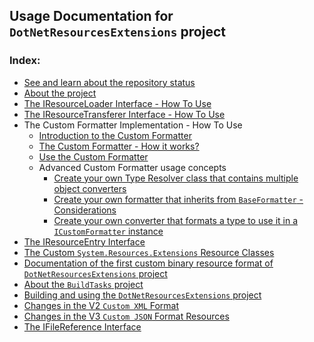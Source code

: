 ## Usage Documentation for `DotNetResourcesExtensions` project

### Index:

- [See and learn about the repository status](https://github.com/mdcdi1315/dotnetresourcesextensions/blob/master/Docs/Status.md)
- [About the project](https://github.com/mdcdi1315/dotnetresourcesextensions/blob/master/Docs/About.md)
- [The IResourceLoader Interface - How To Use](https://github.com/mdcdi1315/dotnetresourcesextensions/blob/master/Docs/Iresloader.md)
- [The IResourceTransferer Interface - How To Use](https://github.com/mdcdi1315/dotnetresourcesextensions/blob/master/Docs/Irestransferer.md)
- The Custom Formatter Implementation - How To Use
	- [Introduction to the Custom Formatter](https://github.com/mdcdi1315/dotnetresourcesextensions/blob/master/Docs/cf-intro.md)
	- [The Custom Formatter - How it works?](https://github.com/mdcdi1315/dotnetresourcesextensions/blob/master/Docs/cf-howto.md)
	- [Use the Custom Formatter](https://github.com/mdcdi1315/dotnetresourcesextensions/blob/master/Docs/cf-use.md)
	- Advanced Custom Formatter usage concepts
		- [Create your own Type Resolver class that contains multiple object converters](https://github.com/mdcdi1315/dotnetresourcesextensions/blob/master/Docs/cf-ityperesolver.md)
		- [Create your own formatter that inherits from `BaseFormatter` - Considerations](https://github.com/mdcdi1315/dotnetresourcesextensions/blob/master/Docs/cf-custombaseformatter.md)
		- [Create your own converter that formats a type to use it in a `ICustomFormatter` instance](https://github.com/mdcdi1315/dotnetresourcesextensions/blob/master/Docs/cf-customconverter.md)
- [The IResourceEntry Interface](https://github.com/mdcdi1315/dotnetresourcesextensions/blob/master/Docs/Iresentry.md)
- [The Custom `System.Resources.Extensions` Resource Classes](https://github.com/mdcdi1315/dotnetresourcesextensions/blob/master/Docs/customdotnetres.md)
- [Documentation of the first custom binary resource format of `DotNetResourcesExtensions` project](https://github.com/mdcdi1315/dotnetresourcesextensions/blob/master/Docs/custombinaryresformatdoc.md)
- [About the `BuildTasks` project](https://github.com/mdcdi1315/dotnetresourcesextensions/blob/master/BuildTasks/README.md)
- [Building and using the `DotNetResourcesExtensions` project](https://github.com/mdcdi1315/dotnetresourcesextensions/blob/master/Docs/Building.md)
- [Changes in the V2 `Custom XML` Format](https://github.com/mdcdi1315/dotnetresourcesextensions/blob/master/Docs/aboutchangesin_customxml.md)
- [Changes in the V3 `Custom JSON` Format Resources](https://github.com/mdcdi1315/dotnetresourcesextensions/blob/master/Docs/aboutchangesin_customjson.md)
- [The IFileReference Interface](https://github.com/mdcdi1315/dotnetresourcesextensions/blob/master/Docs/Ifileref.md)